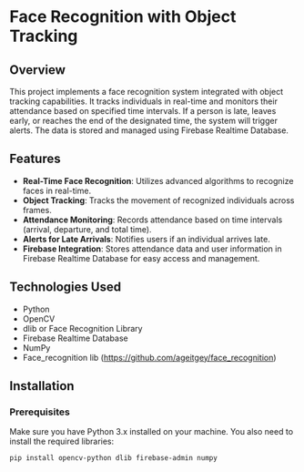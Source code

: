 # Face Recognition with Object Tracking

## Overview
This project implements a face recognition system integrated with object tracking capabilities. It tracks individuals in real-time and monitors their attendance based on specified time intervals. If a person is late, leaves early, or reaches the end of the designated time, the system will trigger alerts. The data is stored and managed using Firebase Realtime Database.

## Features
- **Real-Time Face Recognition**: Utilizes advanced algorithms to recognize faces in real-time.
- **Object Tracking**: Tracks the movement of recognized individuals across frames.
- **Attendance Monitoring**: Records attendance based on time intervals (arrival, departure, and total time).
- **Alerts for Late Arrivals**: Notifies users if an individual arrives late.
- **Firebase Integration**: Stores attendance data and user information in Firebase Realtime Database for easy access and management.

## Technologies Used
- Python
- OpenCV
- dlib or Face Recognition Library
- Firebase Realtime Database
- NumPy
- Face_recognition lib (https://github.com/ageitgey/face_recognition)

## Installation

### Prerequisites
Make sure you have Python 3.x installed on your machine. You also need to install the required libraries:

```bash
pip install opencv-python dlib firebase-admin numpy
